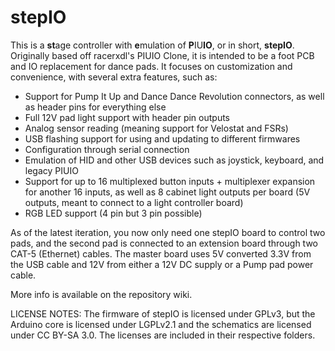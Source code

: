# stepIO
This is a **st**age controller with **e**mulation of **P**IU**IO**, or in short, **stepIO**.
Originally based off racerxdl's PIUIO Clone, it is intended to be a foot PCB and IO replacement for dance pads. It focuses on customization and convenience, with several extra features, such as:

- Support for Pump It Up and Dance Dance Revolution connectors, as well as header pins for everything else
- Full 12V pad light support with header pin outputs
- Analog sensor reading (meaning support for Velostat and FSRs)
- USB flashing support for using and updating to different firmwares
- Configuration through serial connection
- Emulation of HID and other USB devices such as joystick, keyboard, and legacy PIUIO
- Support for up to 16 multiplexed button inputs + multiplexer expansion for another 16 inputs, as well as 8 cabinet light outputs per board (5V outputs, meant to connect to a light controller board)
- RGB LED support (4 pin but 3 pin possible)

As of the latest iteration, you now only need one stepIO board to control two pads, and the second pad is connected to an extension board through two CAT-5 (Ethernet) cables. The master board uses 5V converted 3.3V from the USB cable and 12V from either a 12V DC supply or a Pump pad power cable.

More info is available on the repository wiki.

LICENSE NOTES:
The firmware of stepIO is licensed under GPLv3, but the Arduino core is licensed under LGPLv2.1 and the schematics are licensed under CC BY-SA 3.0. The licenses are included in their respective folders.